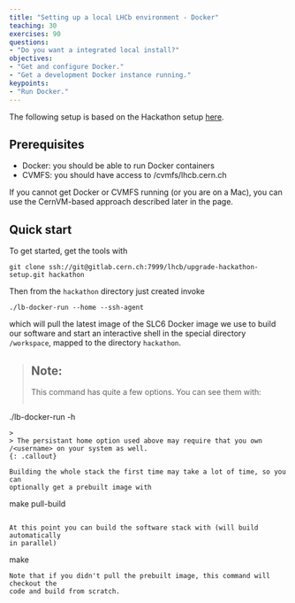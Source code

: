 ```yaml
---
title: "Setting up a local LHCb environment - Docker"
teaching: 30
exercises: 90
questions:
- "Do you want a integrated local install?"
objectives:
- "Get and configure Docker."
- "Get a development Docker instance running."
keypoints:
- "Run Docker."
---
```


The following setup is based on the Hackathon setup [here](https://gitlab.cern.ch/lhcb/upgrade-hackathon-setup).

## Prerequisites
* Docker: you should be able to run Docker containers
* CVMFS: you should have access to /cvmfs/lhcb.cern.ch

If you cannot get Docker or CVMFS running (or you are on a Mac), you can use
the CernVM-based approach described later in the page.

## Quick start
To get started, get the tools with
```
git clone ssh://git@gitlab.cern.ch:7999/lhcb/upgrade-hackathon-setup.git hackathon
```
Then from the `hackathon` directory just created invoke
```
./lb-docker-run --home --ssh-agent
```
which will pull the latest image of the SLC6 Docker image we use to build our
software and start an interactive shell in the special directory `/workspace`,
mapped to the directory `hackathon`.

> ## Note:
>
> This command has quite a few options. You can see them with:
> 
> ```
./lb-docker-run -h
```
>
> The persistant home option used above may require that you own /<username> on your system as well.
{: .callout}

Building the whole stack the first time may take a lot of time, so you can
optionally get a prebuilt image with
```
make pull-build
```

At this point you can build the software stack with (will build automatically
in parallel)
```
make
```
Note that if you didn't pull the prebuilt image, this command will checkout the
code and build from scratch.



